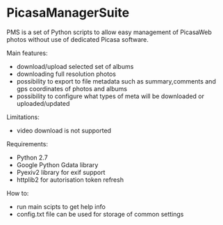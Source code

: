 PicasaManagerSuite
==================
PMS is a set of Python scripts to allow easy management of PicasaWeb photos without use of dedicated Picasa software.

Main features:
- download/upload selected set of albums
- downloading full resolution photos
- possibility to export to file metadata such as summary,comments and gps coordinates of photos and albums
- possibility to configure what types of meta will be downloaded or uploaded/updated


Limitations:
- video download is not supported

Requirements:
- Python 2.7
- Google Python Gdata library
- Pyexiv2 library for exif support
- httplib2 for autorisation token refresh

How to:
- run main scipts to get help info
- config.txt file can be used for storage of common settings


